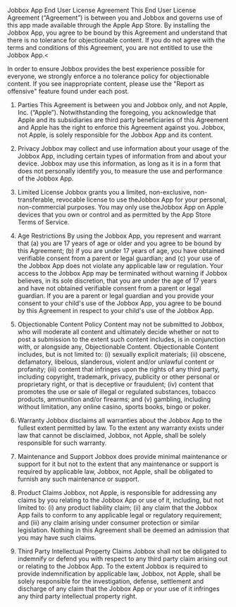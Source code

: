 Jobbox App End User License Agreement
This End User License Agreement (“Agreement”) is between you and Jobbox and governs use of this app made available through the Apple App Store. By installing the Jobbox App, you agree to be bound by this Agreement and understand that there is no tolerance for objectionable content. If you do not agree with the terms and conditions of this Agreement, you are not entitled to use the Jobbox App.<

In order to ensure Jobbox provides the best experience possible for everyone, we strongly enforce a no tolerance policy for objectionable content. If you see inappropriate content, please use the "Report as offensive" feature found under each post.

1. Parties This Agreement is between you and Jobbox only, and not Apple, Inc. (“Apple”). Notwithstanding the foregoing, you acknowledge that Apple and its subsidiaries are third party beneficiaries of this Agreement and Apple has the right to enforce this Agreement against you. Jobbox, not Apple, is solely responsible for the Jobbox App and its content.

2. Privacy Jobbox may collect and use information about your usage of the Jobbox App, including certain types of information from and about your device. Jobbox may use this information, as long as it is in a form that does not personally identify you, to measure the use and performance of the Jobbox App.

3. Limited License Jobbox grants you a limited, non-exclusive, non-transferable, revocable license to use theJobbox App for your personal, non-commercial purposes. You may only use theJobbox App on Apple devices that you own or control and as permitted by the App Store Terms of Service.

4. Age Restrictions By using the Jobbox App, you represent and warrant that (a) you are 17 years of age or older and you agree to be bound by this Agreement; (b) if you are under 17 years of age, you have obtained verifiable consent from a parent or legal guardian; and (c) your use of the Jobbox App does not violate any applicable law or regulation. Your access to the Jobbox App may be terminated without warning if Jobbox believes, in its sole discretion, that you are under the age of 17 years and have not obtained verifiable consent from a parent or legal guardian. If you are a parent or legal guardian and you provide your consent to your child's use of the Jobbox App, you agree to be bound by this Agreement in respect to your child's use of the Jobbox App.

5. Objectionable Content Policy Content may not be submitted to Jobbox, who will moderate all content and ultimately decide whether or not to post a submission to the extent such content includes, is in conjunction with, or alongside any, Objectionable Content. Objectionable Content includes, but is not limited to: (i) sexually explicit materials; (ii) obscene, defamatory, libelous, slanderous, violent and/or unlawful content or profanity; (iii) content that infringes upon the rights of any third party, including copyright, trademark, privacy, publicity or other personal or proprietary right, or that is deceptive or fraudulent; (iv) content that promotes the use or sale of illegal or regulated substances, tobacco products, ammunition and/or firearms; and (v) gambling, including without limitation, any online casino, sports books, bingo or poker.

6. Warranty Jobbox disclaims all warranties about the Jobbox App to the fullest extent permitted by law. To the extent any warranty exists under law that cannot be disclaimed, Jobbox, not Apple, shall be solely responsible for such warranty.

7. Maintenance and Support Jobbox does provide minimal maintenance or support for it but not to the extent that any maintenance or support is required by applicable law, Jobbox, not Apple, shall be obligated to furnish any such maintenance or support.

8. Product Claims Jobbox, not Apple, is responsible for addressing any claims by you relating to the Jobbox App or use of it, including, but not limited to: (i) any product liability claim; (ii) any claim that the Jobbox App fails to conform to any applicable legal or regulatory requirement; and (iii) any claim arising under consumer protection or similar legislation. Nothing in this Agreement shall be deemed an admission that you may have such claims.

9. Third Party Intellectual Property Claims Jobbox shall not be obligated to indemnify or defend you with respect to any third party claim arising out or relating to the Jobbox App. To the extent Jobbox is required to provide indemnification by applicable law, Jobbox, not Apple, shall be solely responsible for the investigation, defense, settlement and discharge of any claim that the Jobbox App or your use of it infringes any third party intellectual property right.
